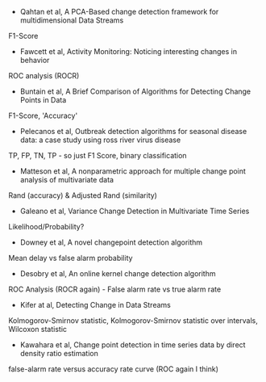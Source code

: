 * Qahtan et al, A PCA-Based change detection framework for multidimensional Data Streams

F1-Score

* Fawcett et al, Activity Monitoring: Noticing interesting changes in behavior

ROC analysis (ROCR)

* Buntain et al, A Brief Comparison of Algorithms for Detecting Change Points in Data

F1-Score, 'Accuracy'

* Pelecanos et al, Outbreak detection algorithms for seasonal disease data: a case study using ross river virus disease

TP, FP, TN, TP - so just F1 Score, binary classification

* Matteson et al, A nonparametric approach for multiple change point analysis of multivariate data

Rand (accuracy) & Adjusted Rand (similarity)

* Galeano et al, Variance Change Detection in Multivariate Time Series

Likelihood/Probability?

* Downey et al, A novel changepoint detection algorithm

Mean delay vs false alarm probability

* Desobry et al, An online kernel change detection algorithm

ROC Analysis (ROCR again) - False alarm rate vs true alarm rate

* Kifer at al, Detecting Change in Data Streams

Kolmogorov-Smirnov statistic, Kolmogorov-Smirnov statistic over intervals, Wilcoxon statistic

* Kawahara et al, Change point detection in time series data by direct density ratio estimation

false-alarm rate versus accuracy rate curve (ROC again I think)